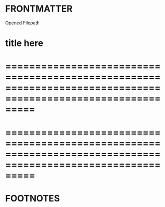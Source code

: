 # FRONTMATTER
Opened
Filepath 

# title here
# =============================================================================================================






# =============================================================================================================
# FOOTNOTES
